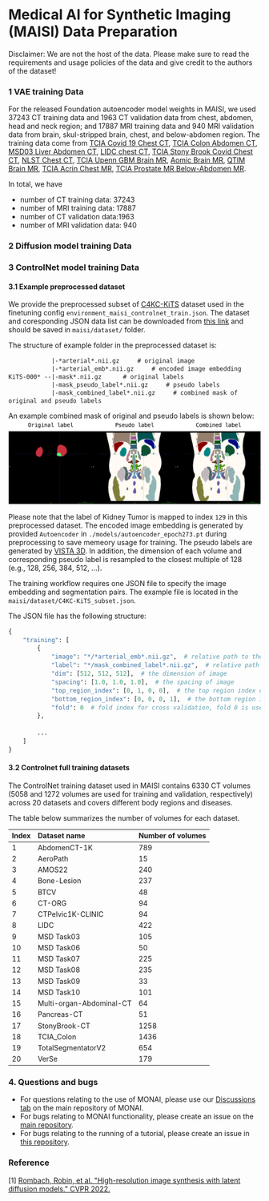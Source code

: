 # Medical AI for Synthetic Imaging (MAISI) Data Preparation

Disclaimer: We are not the host of the data. Please make sure to read the requirements and usage policies of the data and give credit to the authors of the dataset!

### 1 VAE training Data
For the released Foundation autoencoder model weights in MAISI, we used 37243 CT training data and 1963 CT validation data from chest, abdomen, head and neck region; and 17887 MRI training data and 940 MRI validation data from brain, skul-stripped brain, chest, and below-abdomen region.  The training data come from [TCIA Covid 19 Chest CT](https://wiki.cancerimagingarchive.net/display/Public/CT+Images+in+COVID-19#70227107b92475d33ae7421a9b9c426f5bb7d5b3), [TCIA Colon Abdomen CT](https://wiki.cancerimagingarchive.net/pages/viewpage.action?pageId=3539213), [MSD03 Liver Abdomen CT](http://medicaldecathlon.com/), [LIDC chest CT](https://www.cancerimagingarchive.net/collection/lidc-idri/), [TCIA Stony Brook Covid Chest CT](https://www.cancerimagingarchive.net/collection/covid-19-ny-sbu/), [NLST Chest CT](https://www.cancerimagingarchive.net/collection/nlst/), [TCIA Upenn GBM Brain MR](https://wiki.cancerimagingarchive.net/pages/viewpage.action?pageId=70225642), [Aomic Brain MR](https://openneuro.org/datasets/ds003097/versions/1.2.1), [QTIM Brain MR](https://openneuro.org/datasets/ds004169/versions/1.0.7), [TCIA Acrin Chest MR](https://www.cancerimagingarchive.net/collection/acrin-contralateral-breast-mr/), [TCIA Prostate MR Below-Abdomen MR](https://wiki.cancerimagingarchive.net/pages/viewpage.action?pageId=68550661#68550661a2c52df5969d435eae49b9669bea21a6). 

In total, we have
- number of CT training data: 37243
- number of MRI training data: 17887
- number of CT validation data:1963
- number of MRI validation data: 940

### 2 Diffusion model training Data


### 3 ControlNet model training Data

#### 3.1 Example preprocessed dataset

We provide the preprocessed subset of [C4KC-KiTS](https://www.cancerimagingarchive.net/collection/c4kc-kits/) dataset used in the finetuning config `environment_maisi_controlnet_train.json`. The dataset and coresponding JSON data list can be downloaded from [this link](https://drive.google.com/drive/folders/1iMStdYxcl26dEXgJEXOjkWvx-I2fYZ2u?usp=sharing) and should be saved in `maisi/dataset/` folder.

The structure of example folder in the preprocessed dataset is:
```
            |-*arterial*.nii.gz     # original image
            |-*arterial_emb*.nii.gz     # encoded image embedding
KiTS-000* --|-mask*.nii.gz      # original labels
            |-mask_pseudo_label*.nii.gz     # pseudo labels
            |-mask_combined_label*.nii.gz     # combined mask of original and pseudo labels

```
An example combined mask of original and pseudo labels is shown below:
![example_combined_mask](../figures/example_combined_mask.png)

Please note that the label of Kidney Tumor is mapped to index `129` in this preprocessed dataset. The encoded image embedding is generated by provided `Autoencoder` in `./models/autoencoder_epoch273.pt` during preprocessing to save memeory usage for training. The pseudo labels are generated by [VISTA 3D](https://github.com/Project-MONAI/VISTA). In addition, the dimension of each volume and corresponding pseudo label is resampled to the closest multiple of 128 (e.g., 128, 256, 384, 512, ...).

The training workflow requires one JSON file to specify the image embedding and segmentation pairs. The example file is located in the `maisi/dataset/C4KC-KiTS_subset.json`.

The JSON file has the following structure:
```python
{
    "training": [
        {
            "image": "*/*arterial_emb*.nii.gz",  # relative path to the image embedding file
            "label": "*/mask_combined_label*.nii.gz",  # relative path to the combined label file
            "dim": [512, 512, 512],  # the dimension of image
            "spacing": [1.0, 1.0, 1.0],  # the spacing of image
            "top_region_index": [0, 1, 0, 0],  # the top region index of the image
            "bottom_region_index": [0, 0, 0, 1],  # the bottom region index of the image
            "fold": 0  # fold index for cross validation, fold 0 is used for training
        },

        ...
    ]
}
```

#### 3.2 Controlnet full training datasets
The ControlNet training dataset used in MAISI contains 6330 CT volumes (5058 and 1272 volumes are used for training and validation, respectively) across 20 datasets and covers different body regions and diseases.

The table below summarizes the number of volumes for each dataset.

|Index| Dataset name|Number of volumes|
|:-----|:-----|:-----|
1 | AbdomenCT-1K | 789
2 | AeroPath | 15
3 | AMOS22 | 240
4 | Bone-Lesion	| 237
5 | BTCV | 48
6 | CT-ORG | 94
7 | CTPelvic1K-CLINIC | 94
8 | LIDC | 422
9 | MSD Task03 | 105
10 | MSD Task06 | 50
11 | MSD Task07 | 225
12 | MSD Task08 | 235
13 | MSD Task09 | 33
14 | MSD Task10 | 101
15 | Multi-organ-Abdominal-CT | 64
16 | Pancreas-CT | 51
17 | StonyBrook-CT | 1258
18 | TCIA_Colon | 1436
19 | TotalSegmentatorV2 | 654
20| VerSe | 179

### 4. Questions and bugs

- For questions relating to the use of MONAI, please use our [Discussions tab](https://github.com/Project-MONAI/MONAI/discussions) on the main repository of MONAI.
- For bugs relating to MONAI functionality, please create an issue on the [main repository](https://github.com/Project-MONAI/MONAI/issues).
- For bugs relating to the running of a tutorial, please create an issue in [this repository](https://github.com/Project-MONAI/Tutorials/issues).

### Reference
[1] [Rombach, Robin, et al. "High-resolution image synthesis with latent diffusion models." CVPR 2022.](https://openaccess.thecvf.com/content/CVPR2022/papers/Rombach_High-Resolution_Image_Synthesis_With_Latent_Diffusion_Models_CVPR_2022_paper.pdf)
